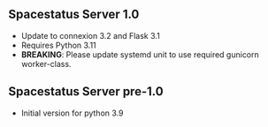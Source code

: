 ## Spacestatus Server 1.0

* Update to connexion 3.2 and Flask 3.1
* Requires Python 3.11
* **BREAKING**: Please update systemd unit to use required gunicorn worker-class.

## Spacestatus Server pre-1.0

* Initial version for python 3.9
